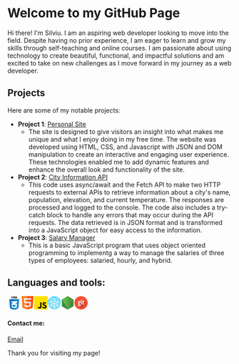 # Welcome to my GitHub Page

Hi there! I'm Silviu. I am an aspiring web developer looking to move into the field. Despite having no prior experience, I am eager to learn and grow my skills through self-teaching and online courses. I am passionate about using technology to create beautiful, functional, and impactful solutions and am excited to take on new challenges as I move forward in my journey as a web developer.

## Projects

Here are some of my notable projects:

- **Project 1**: [Personal Site](https://github.com/silviucoler/finalCapstone)
  - The site is designed to give visitors an insight into what makes me unique and what I enjoy doing in my free time. The website was developed using HTML, CSS, and Javascript with JSON and DOM manipulation to create an interactive and engaging user experience. These technologies enabled me to add dynamic features and enhance the overall look and functionality of the site.
- **Project 2**: [City Information API](https://github.com/silviucoler/cityApi)
  - This code uses async/await and the Fetch API to make two HTTP requests to external APIs to retrieve information about a city's name, population, elevation, and current temperature. The responses are processed and logged to the console. The code also includes a try-catch block to handle any errors that may occur during the API requests. The data retrieved is in JSON format and is transformed into a JavaScript object for easy access to the information.
- **Project 3**: [Salary Manager](https://github.com/silviucoler/SalaryManager)
  - This is a basic JavaScript program that uses object oriented programming to implementg a way to manage the salaries of three types of employees: salaried, hourly, and hybrid.

## Languages and tools:

<picture><img alt="CSS" src="images/css.png"></picture><picture><img alt="HTML" src="images/html.png"></picture><picture><img alt="JavaScript" src="images/js.png"></picture><picture><img alt="React" src="images/react.png"></picture><picture><img alt="Node" src="images/node-js.png"></picture><picture><img alt="Git" src="images/git.png"></picture>

#### Contact me:

[Email](mailto:silviu.coler@hotmail.co.uk)

Thank you for visiting my page!
